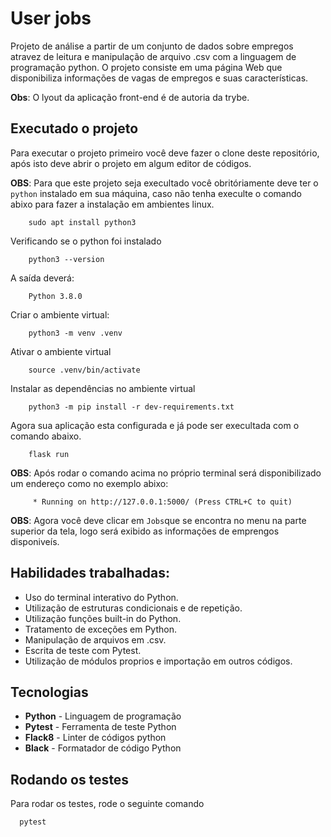 # User jobs

Projeto de análise a partir de um conjunto de dados sobre empregos atravez de leitura e manipulação de arquivo .csv com a linguagem de programação python.
O projeto consiste em uma página Web que disponibiliza informações de vagas de empregos e suas características. 


**Obs**: O lyout da aplicação front-end é de autoria da trybe.


## Executado o projeto

Para executar o projeto primeiro você deve fazer o clone deste repositório, após isto deve abrir o projeto em algum editor de códigos.

**OBS**: Para que este projeto seja execultado você obritóriamente deve ter o ```python``` instalado em sua máquina, caso não tenha execulte o comando abixo para fazer a instalação em ambientes linux.

```
    sudo apt install python3
```

Verificando se o python foi instalado

```
    python3 --version
```

A saída deverá:

```
    Python 3.8.0
```

Criar o ambiente virtual:

```
    python3 -m venv .venv
```

Ativar o ambiente virtual
```
    source .venv/bin/activate
```

Instalar as dependências no ambiente virtual

```
    python3 -m pip install -r dev-requirements.txt
```

Agora sua aplicação esta configurada e já pode ser execultada com o comando abaixo.

```
    flask run
```

**OBS**: Após rodar o comando acima no próprio terminal será disponibilizado um endereço como no exemplo abixo:

```
     * Running on http://127.0.0.1:5000/ (Press CTRL+C to quit)
```

**OBS**: Agora você deve clicar em ```Jobs```que se encontra no menu na parte superior da tela, logo será exibido as informações de emprengos disponiveís.
## Habilidades trabalhadas:

- Uso do terminal interativo do Python.
- Utilização de estruturas condicionais e de repetição.
- Utilização funções built-in do Python.
- Tratamento de exceções em Python.
- Manipulação de arquivos em .csv.
- Escrita de teste com Pytest.
- Utilização de módulos proprios e importação em outros códigos.

## Tecnologias 

- **Python** - Linguagem de programação
- **Pytest** - Ferramenta de teste Python
- **Flack8** - Linter de códigos python
- **Black** - Formatador de código Python


## Rodando os testes

Para rodar os testes, rode o seguinte comando

```bash
  pytest
```